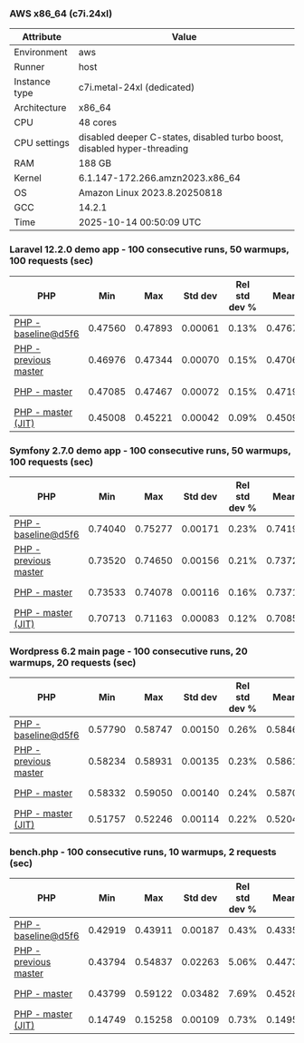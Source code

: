 ### AWS x86_64 (c7i.24xl)

|  Attribute    |     Value      |
|---------------|----------------|
| Environment   |aws|
| Runner        |host|
| Instance type |c7i.metal-24xl (dedicated)|
| Architecture  |x86_64
| CPU           |48 cores|
| CPU settings  |disabled deeper C-states, disabled turbo boost, disabled hyper-threading|
| RAM           |188 GB|
| Kernel        |6.1.147-172.266.amzn2023.x86_64|
| OS            |Amazon Linux 2023.8.20250818|
| GCC           |14.2.1|
| Time          |2025-10-14 00:50:09 UTC|

### Laravel 12.2.0 demo app - 100 consecutive runs, 50 warmups, 100 requests (sec)

|     PHP     |     Min     |     Max     |    Std dev   | Rel std dev % |  Mean  | Mean diff % |   Median   | Median diff % |   Skew  | P-value |  Instr count  |     Memory    |
|-------------|-------------|-------------|--------------|---------------|--------|-------------|------------|---------------|---------|---------|---------------|---------------|
|[PHP - baseline@d5f6](https://github.com/php/php-src/commit/d5f6e56610)|0.47560|0.47893|0.00061|0.13%|0.47672|0.00%|0.47666|0.00%|1.273|0.999|180948056|43.67 MB|
|[PHP - previous master](https://github.com/php/php-src/commit/7ec9420db8)|0.46976|0.47344|0.00070|0.15%|0.47066|-1.27%|0.47047|-1.30%|1.909|0.000|176328659|44.25 MB|
|[PHP - master](https://github.com/php/php-src/commit/6cb21229f8)|0.47085|0.47467|0.00072|0.15%|0.47197|-1.00%|0.47183|-1.01%|1.731|0.000|176406122|44.25 MB|
|[PHP - master (JIT)](https://github.com/php/php-src/commit/6cb21229f8)|0.45008|0.45221|0.00042|0.09%|0.45096|-5.40%|0.45092|-5.40%|0.492|0.000|147865294|53.39 MB|

### Symfony 2.7.0 demo app - 100 consecutive runs, 50 warmups, 100 requests (sec)

|     PHP     |     Min     |     Max     |    Std dev   | Rel std dev % |  Mean  | Mean diff % |   Median   | Median diff % |   Skew  | P-value |  Instr count  |     Memory    |
|-------------|-------------|-------------|--------------|---------------|--------|-------------|------------|---------------|---------|---------|---------------|---------------|
|[PHP - baseline@d5f6](https://github.com/php/php-src/commit/d5f6e56610)|0.74040|0.75277|0.00171|0.23%|0.74190|0.00%|0.74150|0.00%|4.919|0.999|291621402|40.27 MB|
|[PHP - previous master](https://github.com/php/php-src/commit/7ec9420db8)|0.73520|0.74650|0.00156|0.21%|0.73722|-0.63%|0.73690|-0.62%|3.127|0.000|287318612|40.48 MB|
|[PHP - master](https://github.com/php/php-src/commit/6cb21229f8)|0.73533|0.74078|0.00116|0.16%|0.73719|-0.64%|0.73692|-0.62%|0.938|0.000|287318812|40.51 MB|
|[PHP - master (JIT)](https://github.com/php/php-src/commit/6cb21229f8)|0.70713|0.71163|0.00083|0.12%|0.70857|-4.49%|0.70849|-4.45%|0.919|0.000|267678519|47.78 MB|

### Wordpress 6.2 main page - 100 consecutive runs, 20 warmups, 20 requests (sec)

|     PHP     |     Min     |     Max     |    Std dev   | Rel std dev % |  Mean  | Mean diff % |   Median   | Median diff % |   Skew  | P-value |  Instr count  |     Memory    |
|-------------|-------------|-------------|--------------|---------------|--------|-------------|------------|---------------|---------|---------|---------------|---------------|
|[PHP - baseline@d5f6](https://github.com/php/php-src/commit/d5f6e56610)|0.57790|0.58747|0.00150|0.26%|0.58463|0.00%|0.58491|0.00%|-1.056|0.999|1123344063|43.79 MB|
|[PHP - previous master](https://github.com/php/php-src/commit/7ec9420db8)|0.58234|0.58931|0.00135|0.23%|0.58610|0.25%|0.58646|0.26%|-0.625|0.000|1120237134|44.07 MB|
|[PHP - master](https://github.com/php/php-src/commit/6cb21229f8)|0.58332|0.59050|0.00140|0.24%|0.58708|0.42%|0.58730|0.41%|-0.378|0.000|1120246424|44.07 MB|
|[PHP - master (JIT)](https://github.com/php/php-src/commit/6cb21229f8)|0.51757|0.52246|0.00114|0.22%|0.52047|-10.97%|0.52074|-10.97%|-0.616|0.000|866299596|61.49 MB|

### bench.php - 100 consecutive runs, 10 warmups, 2 requests (sec)

|     PHP     |     Min     |     Max     |    Std dev   | Rel std dev % |  Mean  | Mean diff % |   Median   | Median diff % |   Skew  | P-value |  Instr count  |     Memory    |
|-------------|-------------|-------------|--------------|---------------|--------|-------------|------------|---------------|---------|---------|---------------|---------------|
|[PHP - baseline@d5f6](https://github.com/php/php-src/commit/d5f6e56610)|0.42919|0.43911|0.00187|0.43%|0.43354|0.00%|0.43361|0.00%|0.185|0.999|2020638192|26.61 MB|
|[PHP - previous master](https://github.com/php/php-src/commit/7ec9420db8)|0.43794|0.54837|0.02263|5.06%|0.44731|3.18%|0.44178|1.88%|4.107|0.000|2020595033|26.91 MB|
|[PHP - master](https://github.com/php/php-src/commit/6cb21229f8)|0.43799|0.59122|0.03482|7.69%|0.45283|4.45%|0.44145|1.81%|2.874|0.000|2020595094|26.90 MB|
|[PHP - master (JIT)](https://github.com/php/php-src/commit/6cb21229f8)|0.14749|0.15258|0.00109|0.73%|0.14952|-65.51%|0.14930|-65.57%|0.646|0.000|536613110|27.68 MB|
